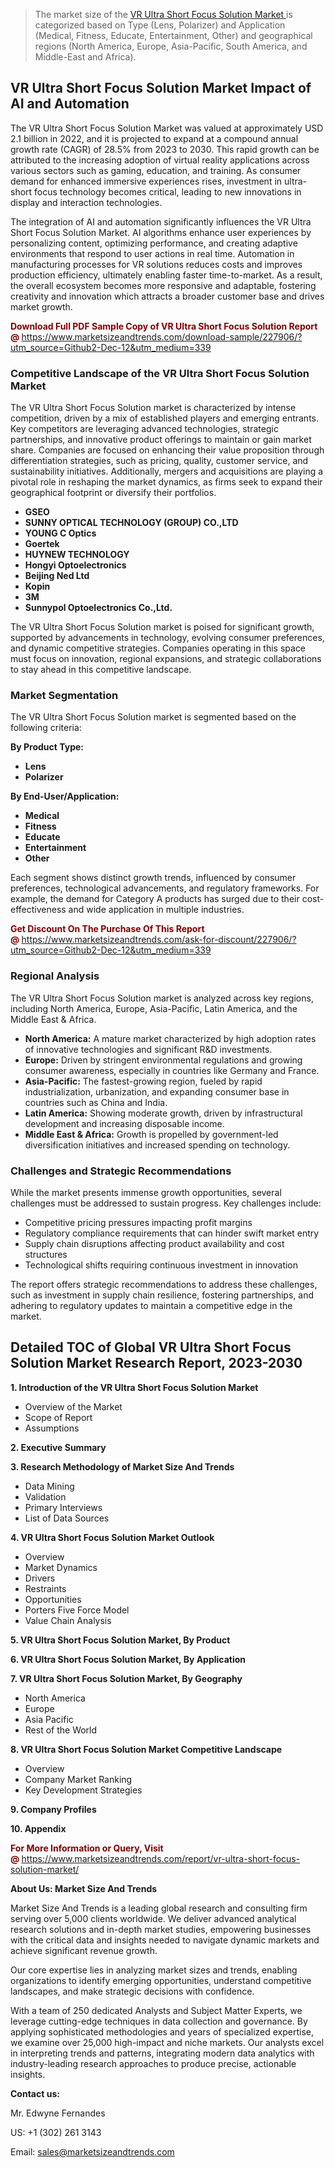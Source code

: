 <blockquote><p>The market size of the <a href="https://www.marketsizeandtrends.com/download-sample/227906/?utm_source=Github2-Dec-12&amp;utm_medium=339" target="_blank">VR Ultra Short Focus Solution Market </a>is categorized based on Type (Lens, Polarizer) and Application (Medical, Fitness, Educate, Entertainment, Other) and geographical regions (North America, Europe, Asia-Pacific, South America, and Middle-East and Africa).</p></blockquote><p><h2>VR Ultra Short Focus Solution Market Impact of AI and Automation</h2><p>The VR Ultra Short Focus Solution Market was valued at approximately USD 2.1 billion in 2022, and it is projected to expand at a compound annual growth rate (CAGR) of 28.5% from 2023 to 2030. This rapid growth can be attributed to the increasing adoption of virtual reality applications across various sectors such as gaming, education, and training. As consumer demand for enhanced immersive experiences rises, investment in ultra-short focus technology becomes critical, leading to new innovations in display and interaction technologies.</p><p>The integration of AI and automation significantly influences the VR Ultra Short Focus Solution Market. AI algorithms enhance user experiences by personalizing content, optimizing performance, and creating adaptive environments that respond to user actions in real time. Automation in manufacturing processes for VR solutions reduces costs and improves production efficiency, ultimately enabling faster time-to-market. As a result, the overall ecosystem becomes more responsive and adaptable, fostering creativity and innovation which attracts a broader customer base and drives market growth.</p></p><p><strong><span style="color: #800000;">Download Full PDF Sample Copy of VR Ultra Short Focus Solution Report @</span>&nbsp;</strong><a href="https://www.marketsizeandtrends.com/download-sample/227906/?utm_source=Github2-Dec-12&amp;utm_medium=339">https://www.marketsizeandtrends.com/download-sample/227906/?utm_source=Github2-Dec-12&amp;utm_medium=339</a></p><h3>Competitive Landscape of the VR Ultra Short Focus Solution Market</h3><p>The VR Ultra Short Focus Solution market is characterized by intense competition, driven by a mix of established players and emerging entrants. Key competitors are leveraging advanced technologies, strategic partnerships, and innovative product offerings to maintain or gain market share. Companies are focused on enhancing their value proposition through differentiation strategies, such as pricing, quality, customer service, and sustainability initiatives. Additionally, mergers and acquisitions are playing a pivotal role in reshaping the market dynamics, as firms seek to expand their geographical footprint or diversify their portfolios.</p><p><strong><p><ul><li>GSEO </li><li> SUNNY OPTICAL TECHNOLOGY (GROUP) CO.,LTD </li><li> YOUNG C Optics </li><li> Goertek </li><li> HUYNEW TECHNOLOGY </li><li> Hongyi Optoelectronics </li><li> Beijing Ned Ltd </li><li> Kopin </li><li> 3M </li><li> Sunnypol Optoelectronics Co.,Ltd.</p></li></ul></p></strong></p><p>The VR Ultra Short Focus Solution market is poised for significant growth, supported by advancements in technology, evolving consumer preferences, and dynamic competitive strategies. Companies operating in this space must focus on innovation, regional expansions, and strategic collaborations to stay ahead in this competitive landscape.</p><h3>Market Segmentation</h3><p>The VR Ultra Short Focus Solution market is segmented based on the following criteria:</p><p><strong>By Product Type:</strong></p><p><strong><p><ul><li>Lens </li><li> Polarizer</p></li></ul></p></strong></p><p><strong>By End-User/Application:</strong></p><p><strong><p><ul><li>Medical </li><li> Fitness </li><li> Educate </li><li> Entertainment </li><li> Other</p></li></ul></p></strong></p><p>Each segment shows distinct growth trends, influenced by consumer preferences, technological advancements, and regulatory frameworks. For example, the demand for Category A products has surged due to their cost-effectiveness and wide application in multiple industries.</p><p><strong><span style="color: #800000;">Get Discount On The Purchase Of This Report @&nbsp;</span></strong><a href="https://www.marketsizeandtrends.com/ask-for-discount/227906/?utm_source=Github2-Dec-12&amp;utm_medium=339">https://www.marketsizeandtrends.com/ask-for-discount/227906/?utm_source=Github2-Dec-12&amp;utm_medium=339</a></p><h3>Regional Analysis</h3><p>The VR Ultra Short Focus Solution market is analyzed across key regions, including North America, Europe, Asia-Pacific, Latin America, and the Middle East &amp; Africa.</p><ul><li><strong>North America:</strong> A mature market characterized by high adoption rates of innovative technologies and significant R&amp;D investments.</li><li><strong>Europe:</strong> Driven by stringent environmental regulations and growing consumer awareness, especially in countries like Germany and France.</li><li><strong>Asia-Pacific:</strong> The fastest-growing region, fueled by rapid industrialization, urbanization, and expanding consumer base in countries such as China and India.</li><li><strong>Latin America:</strong> Showing moderate growth, driven by infrastructural development and increasing disposable income.</li><li><strong>Middle East &amp; Africa:</strong> Growth is propelled by government-led diversification initiatives and increased spending on technology.</li></ul><h3>Challenges and Strategic Recommendations</h3><p>While the market presents immense growth opportunities, several challenges must be addressed to sustain progress. Key challenges include:</p><ul><li>Competitive pricing pressures impacting profit margins</li><li>Regulatory compliance requirements that can hinder swift market entry</li><li>Supply chain disruptions affecting product availability and cost structures</li><li>Technological shifts requiring continuous investment in innovation</li></ul><p>The report offers strategic recommendations to address these challenges, such as investment in supply chain resilience, fostering partnerships, and adhering to regulatory updates to maintain a competitive edge in the market.</p><h2>Detailed TOC of Global VR Ultra Short Focus Solution Market Research Report, 2023-2030</h2><p><strong>1. Introduction of the VR Ultra Short Focus Solution Market</strong></p><ul><li>Overview of the Market</li><li>Scope of Report</li><li>Assumptions&nbsp;</li></ul><p><strong>2. Executive Summary</strong></p><p><strong>3. Research Methodology of <strong>Market Size And Trends</strong></strong></p><ul><li>Data Mining</li><li>Validation</li><li>Primary Interviews</li><li>List of Data Sources&nbsp;</li></ul><p><strong>4. VR Ultra Short Focus Solution Market Outlook</strong></p><ul><li>Overview</li><li>Market Dynamics</li><li>Drivers</li><li>Restraints</li><li>Opportunities</li><li>Porters Five Force Model</li><li>Value Chain Analysis&nbsp;</li></ul><p><strong>5. VR Ultra Short Focus Solution Market, By Product</strong></p><p><strong>6. VR Ultra Short Focus Solution Market, By Application</strong></p><p><strong>7. VR Ultra Short Focus Solution Market, By Geography</strong></p><ul><li>North America</li><li>Europe</li><li>Asia Pacific</li><li>Rest of the World&nbsp;</li></ul><p><strong>8. VR Ultra Short Focus Solution Market Competitive Landscape</strong></p><ul><li>Overview</li><li>Company Market Ranking</li><li>Key Development Strategies&nbsp;</li></ul><p><strong>9. Company Profiles</strong></p><p><strong>10. Appendix</strong></p><p><strong><span style="color: #800000;">For More Information or Query, Visit @&nbsp;</span></strong><a href="https://www.marketsizeandtrends.com/report/vr-ultra-short-focus-solution-market/">https://www.marketsizeandtrends.com/report/vr-ultra-short-focus-solution-market/</a></p><p></p><p><strong>About Us:&nbsp;Market Size And Trends</strong></p><p>Market Size And Trends&nbsp;is a leading global research and consulting firm serving over 5,000 clients worldwide. We deliver advanced analytical research solutions and in-depth market studies, empowering businesses with the critical data and insights needed to navigate dynamic markets and achieve significant revenue growth.</p><p>Our core expertise lies in analyzing market sizes and trends, enabling organizations to identify emerging opportunities, understand competitive landscapes, and make strategic decisions with confidence.</p><p>With a team of 250 dedicated Analysts and Subject Matter Experts, we leverage cutting-edge techniques in data collection and governance. By applying sophisticated methodologies and years of specialized expertise, we examine over 25,000 high-impact and niche markets. Our analysts excel in interpreting trends and patterns, integrating modern data analytics with industry-leading research approaches to produce precise, actionable insights.</p><p><strong>Contact us:</strong></p><p>Mr. Edwyne Fernandes</p><p>US: +1 (302) 261 3143</p><p>Email: <a href="mailto:sales@marketsizeandtrends.com">sales@marketsizeandtrends.com</a>&nbsp;</p>

